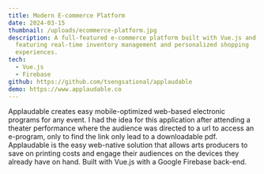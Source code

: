 ```yaml
---
title: Modern E-commerce Platform
date: 2024-03-15
thumbnail: /uploads/ecommerce-platform.jpg
description: A full-featured e-commerce platform built with Vue.js and Node.js,
  featuring real-time inventory management and personalized shopping
  experiences.
tech:
  - Vue.js
  - Firebase
github: https://github.com/tsengsational/applaudable
demo: https://www.applaudable.co
---
```

Applaudable creates easy mobile-optimized web-based electronic programs for any event. I had the idea for this application after attending a theater performance where the audience was directed to a url to access an e-program, only to find the link only lead to a downloadable pdf. Applaudable is the easy web-native solution that allows arts producers to save on printing costs and engage their audiences on the devices they already have on hand. Built with Vue.js with a Google Firebase back-end.